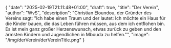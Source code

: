 {
    "date": "2025-02-19T21:11:48+01:00",
    "draft": true,
    "title": "Der Verein",
    "author": "WvS",
    "description": "Christian Eloundou, der Gründer des Vereins sagt: \"Ich habe einen Traum und der lautet: Ich möchte ein Haus für die Kinder bauen, die das Leben führen müssen, aus dem ich entflohen bin. Es ist mein ganz großer Herzenswunsch, etwas zurück zu geben und den ärmsten Kindern und Jugendlichen in Mbouda zu helfen.\"",
    "image": "/img/derVerein/derVereinTitle.png"
}

